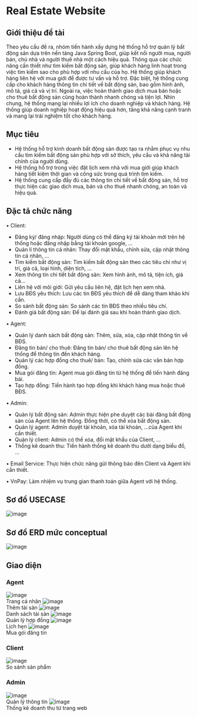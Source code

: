 # Real Estate Website

## Giới thiệu đề tài 
Theo yêu cầu đề ra, nhóm tiến hành xấy dựng hệ thống hỗ trợ quản lý bất động sản dựa trên nền tảng Java Spring Boot, giúp kết nối người mua, người bán, chủ nhà và người thuê nhà một cách hiệu quả. Thông qua các chức năng cần thiết như tìm kiếm bất động sản, giúp khách hàng linh hoạt trong việc tìm kiếm sao cho phù hợp với nhu cầu của họ. Hệ thống giúp khách hàng liên hệ với mua giới để được tư vấn và hỗ trợ. Đặc biệt, hệ thống cung cấp cho khách hàng thông tin chi tiết về bất động sản, bao gồm hình ảnh, mô tả, giá cả và vị trí. Ngoài ra, việc hoàn thành giao dịch mua bán hoặc cho thuê bất động sản cũng hoàn thành nhanh chóng và tiện lợi.
Nhìn chung, hệ thống mạng lại nhiều lợi ích cho doanh nghiệp và khách hàng. Hệ thống giúp doanh nghiệp hoạt động hiệu quả hơn, tăng khả năng cạnh tranh và mang lại trải nghiệm tốt cho khách hàng.
## Mục tiêu
-	Hệ thống hỗ trợ kinh doanh bất động sản được tạo ra nhằm phục vụ nhu cầu tìm kiếm bất động sản phù hợp với sở thích, yêu cầu và khả năng tài chính của người dùng.
-	Hệ thống hỗ trợ trong việc đặt lịch xem nhà với mua giới giúp khách hàng tiết kiệm thời gian và công sức trong quá trình tìm kiếm.
-	Hệ thống cung cấp đầy đủ các thông tin chi tiết về bất động sản, hỗ trợ thực hiện các giao dịch mua, bán và cho thuê nhanh chóng, an toàn và hiệu quả.
## Đặc tả chức năng
•	Client: 
-	Đăng ký/ đăng nhập: Người dùng có thể đăng ký tài khoản mới trên hệ thống hoặc đăng nhập bằng tài khoản google, …
-	Quản lí thông tin cá nhân: Thay đổi mật khẩu, chỉnh sửa, cập nhật thông tin cá nhân, …
-	Tìm kiếm bất động sản: Tìm kiếm bất động sản theo các tiêu chí như vị trí, giá cả, loại hình, diện tích, …
-	Xem thông tin chi tiết bất động sản: Xem hình ảnh, mô tả, tiện ích, giá cả...
-	Liên hệ với môi giới: Gửi yêu cầu liên hệ, đặt lịch hẹn xem nhà.
-	Lưu BĐS yêu thích: Lưu các tin BĐS yêu thích để dễ dàng tham khảo khi cần.
-	So sánh bất động sản: So sánh các tin BĐS theo nhiều tiêu chí.
-	Đánh giá bất động sản: Để lại đánh giá sau khi hoàn thành giao dịch.

•	Agent: 
-	Quản lý danh sách bất động sản: Thêm, sửa, xóa, cập nhật thông tin về BĐS.
-	Đăng tin bán/ cho thuê: Đăng tin bán/ cho thuê bất động sản lên hệ thống để thông tin đến khách hàng.
-	Quản lý các hợp đồng cho thuê/ bán: Tạo, chỉnh sửa các văn bản hợp đồng.
-	Mua gói đăng tin: Agent mua gói đăng tin từ hệ thống để tiến hành đăng bài.
-	Tạo hợp đồng: Tiến hành tạo hợp đồng khi khách hàng mua hoặc thuê BĐS.

•	Admin:
-	Quản lý bất động sản: Admin thực hiện phe duyệt các bài đăng bất động sản của Agent lên hệ thống. Đồng thời, có thể xóa bất động sản.
-	Quản lý agent: Admin duyệt tài khoản, xóa tài khoản, ...của Agent khi cần thiết.
-	Quản lý client: Admin có thể xóa, đổi mật khẩu của Client, …
-	Thống kê doanh thu: Tiến hành thống kê doanh thu dưới dạng biểu đồ, …

•	Email Service: Thực hiện chức năng gửi thông báo đên Client và Agent khi cần thiết.  

•	VnPay: Làm nhiệm vụ trung gian thanh toán giữa Agent với hệ thống.
## Sơ đồ USECASE
![image](https://github.com/nguyenthaihoa123/Real-Estate-agency/assets/94378718/39055b37-f37a-4e0c-aa0f-de4b2b4f4670)
## Sơ đồ ERD mức conceptual
![image](https://github.com/nguyenthaihoa123/Real-Estate-agency/assets/94378718/f77048fb-2caf-494c-9ab3-c3e9494f86a1)
## Giao diện
### Agent
![image](https://github.com/nguyenthaihoa123/Real-Estate-agency/assets/94378718/fc40ffe7-8adb-4bab-bcc8-d368c3fd6c5a)  
Trang cá nhân
![image](https://github.com/nguyenthaihoa123/Real-Estate-agency/assets/94378718/83b7e28b-0d87-454d-bedf-b322de59e317)  
Thêm tài sản
![image](https://github.com/nguyenthaihoa123/Real-Estate-agency/assets/94378718/a9fd216c-411e-4974-ad65-373be518d7ce)  
Danh sách tài sản
![image](https://github.com/nguyenthaihoa123/Real-Estate-agency/assets/94378718/2be3bb9f-ed26-4cc3-8686-ab82c4871424)  
Quản lý hợp đồng
![image](https://github.com/nguyenthaihoa123/Real-Estate-agency/assets/94378718/5c86ad37-4953-410c-8c30-2f579e2c3e48)  
Lịch hẹn
![image](https://github.com/nguyenthaihoa123/Real-Estate-agency/assets/94378718/7c83682a-525b-40cb-bc64-0766146f7805)  
Mua gói đăng tin
### Client
![image](https://github.com/nguyenthaihoa123/Real-Estate-agency/assets/94378718/c327c4f3-6c74-4f75-b6ac-994a24a2aaf6)  
So sánh sản phẩm
### Admin
![image](https://github.com/nguyenthaihoa123/Real-Estate-agency/assets/94378718/7600f897-e726-4c2b-8409-5ea40a068c87)  
Quản lý thông tin
![image](https://github.com/nguyenthaihoa123/Real-Estate-agency/assets/94378718/45dd9041-de89-414c-affd-856debcd7766)  
Thống kê doanh thu từ trang web













